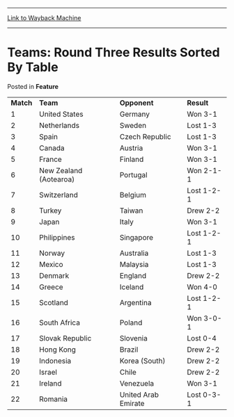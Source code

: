 
---
[Link to Wayback Machine](https://web.archive.org/web/20171030230216/https://magic.wizards.com/en/articles/archive/feature/teams-round-three-results-sorted-table-2000-01-01)

[_metadata_:wayback_url]:- "https://magic.wizards.com/en/articles/archive/feature/teams-round-three-results-sorted-table-2000-01-01"
[_metadata_:wayback_raw_url]:- "https://web.archive.org/web/20171030230216id_/https://magic.wizards.com/en/articles/archive/feature/teams-round-three-results-sorted-table-2000-01-01"
[_metadata_:wayback_capture_timestamp]:- "2017-10-30 23:02:16+00:00"
[_metadata_:description]:- "Match Team Opponent Result 1 United States Germany Won 3-1 2 Netherlands Sweden Lost 1-3 3 Spain Czech Republic Lost 1-3 4 Canada Austria Won 3-1 5"
[_metadata_:generator]:- "Drupal 7 (http://drupal.org)"
[_metadata_:publish_date]:- "2000-01-01"
---


Teams: Round Three Results Sorted By Table
==========================================



 Posted in **Feature**














|  |  |  |  |
| --- | --- | --- | --- |
| **Match** | **Team** | **Opponent** | **Result** |
| 1 | United States | Germany | Won 3-1 |
| 2 | Netherlands | Sweden | Lost 1-3 |
| 3 | Spain | Czech Republic | Lost 1-3 |
| 4 | Canada | Austria | Won 3-1 |
| 5 | France | Finland | Won 3-1 |
| 6 | New Zealand (Aotearoa) | Portugal | Won 2-1-1 |
| 7 | Switzerland | Belgium | Lost 1-2-1 |
| 8 | Turkey | Taiwan | Drew 2-2 |
| 9 | Japan | Italy | Won 3-1 |
| 10 | Philippines | Singapore | Lost 1-2-1 |
| 11 | Norway | Australia | Lost 1-3 |
| 12 | Mexico | Malaysia | Lost 1-3 |
| 13 | Denmark | England | Drew 2-2 |
| 14 | Greece | Iceland | Won 4-0 |
| 15 | Scotland | Argentina | Lost 1-2-1 |
| 16 | South Africa | Poland | Won 3-0-1 |
| 17 | Slovak Republic | Slovenia | Lost 0-4 |
| 18 | Hong Kong | Brazil | Drew 2-2 |
| 19 | Indonesia | Korea (South) | Drew 2-2 |
| 20 | Israel | Chile | Drew 2-2 |
| 21 | Ireland | Venezuela | Won 3-1 |
| 22 | Romania | United Arab Emirate | Lost 0-3-1 |







